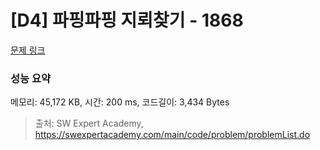 # [D4] 파핑파핑 지뢰찾기 - 1868 

[문제 링크](https://swexpertacademy.com/main/code/problem/problemDetail.do?contestProbId=AV5LwsHaD1MDFAXc) 

### 성능 요약

메모리: 45,172 KB, 시간: 200 ms, 코드길이: 3,434 Bytes



> 출처: SW Expert Academy, https://swexpertacademy.com/main/code/problem/problemList.do